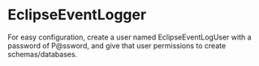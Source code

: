# EclipseEventLogger
For easy configuration, create a user named EclipseEventLogUser with a password of P@ssword, and give that user permissions to create schemas/databases.
